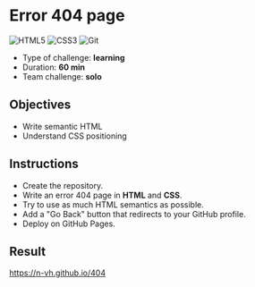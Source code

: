 # Error 404 page

![HTML5](https://img.shields.io/badge/html5-%23E34F26.svg?style=for-the-badge&logo=html5&logoColor=white) ![CSS3](https://img.shields.io/badge/css3-%231572B6.svg?style=for-the-badge&logo=css3&logoColor=white) ![Git](https://img.shields.io/badge/GIT-E44C30?style=for-the-badge&logo=git&logoColor=white)

- Type of challenge: **learning**
- Duration: **60 min**
- Team challenge: **solo**

## Objectives

- Write semantic HTML
- Understand CSS positioning

## Instructions

- Create the repository.
- Write an error 404 page in **HTML** and **CSS**.
- Try to use as much HTML semantics as possible.
- Add a "Go Back" button that redirects to your GitHub profile.
- Deploy on GitHub Pages.

## Result

https://n-vh.github.io/404
